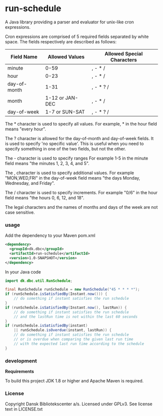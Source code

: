 run-schedule
============

A Java library providing a parser and evaluator for unix-like cron 
expressions.

Cron expressions are comprised of 5 required fields separated by white space. 
The fields respectively are described as follows:

| Field Name   | Allowed Values  | Allowed Special Characters |
|--------------|-----------------|----------------------------|
| minute       | 0-59            | , - * /                    |
| hour         | 0-23            | , - * /                    |
| day-of-month | 1-31            | , - * ? /                  |
| month        | 1-12 or JAN-DEC | , - * /                    |
| day-of-week  | 1-7 or SUN-SAT  | , - * ? /                  |

The * character is used to specify all values. For example, * in the hour
field means "every hour".

The ? character is allowed for the day-of-month and day-of-week fields. It
is used to specify 'no specific value'. This is useful when you need to 
specify something in one of the two fields, but not the other.

The - character is used to specify ranges For example 1-5 in the minute
field means "the minutes 1, 2, 3, 4, and 5".

The , character is used to specify additional values. For example 
"MON,WED,FRI" in the day-of-week field means "the days Monday, Wednesday,
and Friday".

The / character is used to specify increments. For example "0/6" in the
hour field means "the hours 0, 6, 12, and 18".

The legal characters and the names of months and days of the week are
not case sensitive.

### usage

Add the dependency to your Maven pom.xml

```xml
<dependency>
  <groupId>dk.dbc</groupId>
  <artifactId>run-schedule</artifactId>
  <version>1.0-SNAPSHOT</version>
</dependency>
```

In your Java code

```java
import dk.dbc.util.RunSchedule;

final RunSchedule runSchedule = new RunSchedule("45 * * * *");
if (runSchedule.isSatisfiedBy(Instant.now())) {
    // do something if instant satisfies the run schedule
}
if (runSchedule.isSatisfiedBy(Instant.now(), lastRun)) {
    // do something if instant satisfies the run schedule
    // and the lastRun time is not within the last 60 seconds
}
if (runSchedule.isSatisfiedBy(instant) 
    || runSchedule.isOverdue(instant, lastRun)) {
    // do something if instant satisfies the run schedule
    // or is overdue when comparing the given last run time 
    // with the expected last run time according to the schedule
}
```

### development

**Requirements**

To build this project JDK 1.8 or higher and Apache Maven is required.

### License

Copyright Dansk Bibliotekscenter a/s. Licensed under GPLv3.
See license text in LICENSE.txt